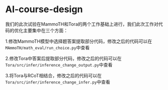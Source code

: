 # AI-course-design

我们的此次试验在MammoTH和Tora的两个工作基础上进行，我们此次工作对代码的优化主要集中在三个方面：

1.修改MammoTH模型中选择题答案提取部分代码，修改之后的代码可以在```MAmmoTH/math_eval/run_choice.py```中查看

2.修改Tora中答案后提取部分代码，修改之后的代码可以在```Tora/src/infer/inference_change_output.py```中查看

3.将Tora与RCoT相结合，修改之后的代码可以在```Tora/src/infer/inference_change_infer.py```中查看

